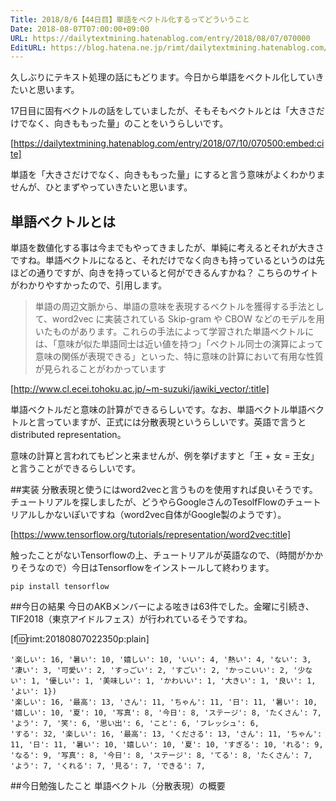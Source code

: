 ```yaml
---
Title: 2018/8/6【44日目】単語をベクトル化するってどういうこと
Date: 2018-08-07T07:00:00+09:00
URL: https://dailytextmining.hatenablog.com/entry/2018/08/07/070000
EditURL: https://blog.hatena.ne.jp/rimt/dailytextmining.hatenablog.com/atom/entry/10257846132608286314
---
```


久しぶりにテキスト処理の話にもどります。今日から単語をベクトル化していきたいと思います。

17日目に固有ベクトルの話をしていましたが、そもそもベクトルとは「大きさだけでなく、向きももった量」のことをいうらしいです。


[https://dailytextmining.hatenablog.com/entry/2018/07/10/070500:embed:cite]



単語を「大きさだけでなく、向きももった量」にすると言う意味がよくわかりませんが、ひとまずやっていきたいと思います。

## 単語ベクトルとは
単語を数値化する事は今までもやってきましたが、単純に考えるとそれが大きさですね。単語ベクトルになると、それだけでなく向きも持っているというのは先ほどの通りですが、向きを持っていると何ができるんすかね？ こちらのサイトがわかりやすかったので、引用します。

> 単語の周辺文脈から、単語の意味を表現するベクトルを獲得する手法として、word2vec に実装されている Skip-gram や CBOW などのモデルを用いたものがあります。これらの手法によって学習された単語ベクトルには、「意味が似た単語同士は近い値を持つ」「ベクトル同士の演算によって意味の関係が表現できる」といった、特に意味の計算において有用な性質が見られることがわかっています



[http://www.cl.ecei.tohoku.ac.jp/~m-suzuki/jawiki_vector/:title]



単語ベクトルだと意味の計算ができるらしいです。なお、単語ベクトル単語ベクトルと言っていますが、正式には分散表現というらしいです。英語で言うとdistributed representation。

意味の計算と言われてもピンと来ませんが、例を挙げますと「王 + 女 = 王女」と言うことができるらしいです。

##実装
分散表現と使うにはword2vecと言うものを使用すれば良いそうです。チュートリアルを探しましたが、どうやらGoogleさんのTesolfFlowのチュートリアルしかないぽいですね（word2vec自体がGoogle製のようです）。



[https://www.tensorflow.org/tutorials/representation/word2vec:title]



触ったことがないTensorflowの上、チュートリアルが英語なので、（時間がかかりそうなので）今日はTensorflowをインストールして終わります。

```
pip install tensorflow
```

##今日の結果
今日のAKBメンバーによる呟きは63件でした。金曜に引続き、TIF2018（東京アイドルフェス）が行われているそうですね。

[f:id:rimt:20180807022350p:plain]

```
'楽しい': 16, '暑い': 10, '嬉しい': 10, 'いい': 4, '熱い': 4, 'ない': 3, '凄い': 3, '可愛い': 2, 'すっごい': 2, 'すごい': 2, 'かっこいい': 2, '少ない': 1, '優しい': 1, '美味しい': 1, 'かわいい': 1, '大きい': 1, '良い': 1, 'よい': 1})
'楽しい': 16, '最高': 13, 'さん': 11, 'ちゃん': 11, '日': 11, '暑い': 10, '嬉しい': 10, '夏': 10, '写真': 8, '今日': 8, 'ステージ': 8, 'たくさん': 7, 'よう': 7, '笑': 6, '思い出': 6, 'こと': 6, 'フレッシュ': 6, 
'する': 32, '楽しい': 16, '最高': 13, 'くださる': 13, 'さん': 11, 'ちゃん': 11, '日': 11, '暑い': 10, '嬉しい': 10, '夏': 10, 'すぎる': 10, 'れる': 9, 'なる': 9, '写真': 8, '今日': 8, 'ステージ': 8, 'てる': 8, 'たくさん': 7, 'よう': 7, 'くれる': 7, '見る': 7, 'できる': 7,
```

##今日勉強したこと
単語ベクトル（分散表現）の概要
